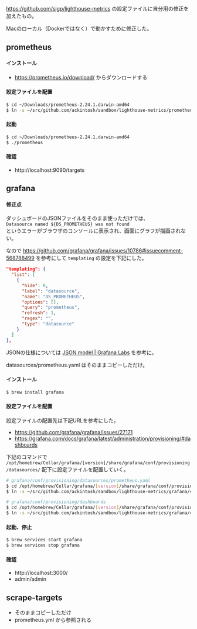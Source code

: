 https://github.com/sigp/lighthouse-metrics の設定ファイルに自分用の修正を加えたもの。

Macのローカル（Dockerではなく）で動かすために修正した。


## prometheus

#### インストール

- https://prometheus.io/download/ からダウンロードする

#### 設定ファイルを配置

```bash
$ cd ~/Downloads/prometheus-2.24.1.darwin-amd64
$ ln -s ~/src/github.com/ackintosh/sandbox/lighthouse-metrics/prometheus.yml prometheus.yml
```

#### 起動

```bash
$ cd ~/Downloads/prometheus-2.24.1.darwin-amd64
$ ./prometheus
```

#### 確認

- http://localhost:9090/targets


## grafana

#### 修正点

ダッシュボードのJSONファイルをそのまま使っただけでは、  
`Datasource named ${DS_PROMETHEUS} was not found`  
というエラーがブラウザのコンソールに表示され、画面にグラフが描画されない。

なので https://github.com/grafana/grafana/issues/10786#issuecomment-568788499 を参考にして `templating` の設定を下記にした。

```json
"templating": {
  "list": [
    {
      "hide": 0,
      "label": "datasource",
      "name": "DS_PROMETHEUS",
      "options": [],
      "query": "prometheus",
      "refresh": 1,
      "regex": "",
      "type": "datasource"
    }
  ]
},
```

JSONの仕様については [JSON model | Grafana Labs](https://grafana.com/docs/grafana/latest/dashboards/json-model/) を参考に。

datasources/prometheus.yaml はそのままコピーしただけ。

#### インストール

```bash
$ brew install grafana
```

#### 設定ファイルを配置

設定ファイルの配置先は下記URLを参考にした。

- https://github.com/grafana/grafana/issues/27171
- https://grafana.com/docs/grafana/latest/administration/provisioning/#dashboards

下記のコマンドで `/opt/homebrew/Cellar/grafana/[version]/share/grafana/conf/provisioning/datasources/` 配下に設定ファイルを配置していく。

```bash
# grafana/conf/provisioning/datasources/prometheus.yaml
$ cd /opt/homebrew/Cellar/grafana/[version]/share/grafana/conf/provisioning/datasources
$ ln -s ~/src/github.com/ackintosh/sandbox/lighthouse-metrics/grafana/conf/provisioning/datasources/prometheus.yaml prometheus.yaml

# grafana/conf/provisioning/dashboards
$ cd /opt/homebrew/Cellar/grafana/[version]/share/grafana/conf/provisioning
$ ln -s ~/src/github.com/ackintosh/sandbox/lighthouse-metrics/grafana/conf/provisioning/dashboards dashboards
```

#### 起動、停止

```bash
$ brew services start grafana
$ brew services stop grafana
```

#### 確認

- http://localhost:3000/
- admin/admin


## scrape-targets

- そのままコピーしただけ
- prometheus.yml から参照される
